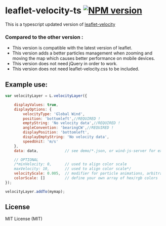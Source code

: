 # leaflet-velocity-ts [![NPM version][npm-image]][npm-url]

This is a typescript updated version of [leaflet-velocity](https://github.com/danwild/leaflet-velocity)

### Compared to the other version :
* This version is compatible with the latest version of leaflet.
* This version adds a better particles management when zooming and moving the map which causes better performance on mobile devices.
* This version does not need jQuery in order to work.
* This version does not need leaflet-velocity.css to be included.

## Example use:
```javascript
var velocityLayer = L.velocityLayer({

	displayValues: true,
	displayOptions: {
		velocityType: 'Global Wind',
		position: 'bottomleft',//REQUIRED !
		emptyString: 'No velocity data',//REQUIRED !
		angleConvention: 'bearingCW',//REQUIRED !
		displayPosition: 'bottomleft',
		displayEmptyString: 'No velocity data',
		speedUnit: 'm/s'
	},
	data: data,            // see demo/*.json, or wind-js-server for example data service

	// OPTIONAL
	/*minVelocity: 0,      // used to align color scale
	maxVelocity: 10,       // used to align color scale*/
	velocityScale: 0.005,  // modifier for particle animations, arbitrarily defaults to 0.005
	colorScale: []         // define your own array of hex/rgb colors
});

velocityLayer.addTo(mymap);
```
## License
MIT License (MIT)


[npm-image]: https://badge.fury.io/js/leaflet-velocity-ts.svg
[npm-url]: https://www.npmjs.com/package/leaflet-velocity-ts

